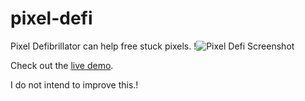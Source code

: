 # pixel-defi
Pixel Defibrillator can help free stuck pixels.
!![Pixel Defi Screenshot](https://user-images.githubusercontent.com/53775955/159672970-b9f60f19-a1d3-4362-994b-3f8ee9b1bef4.png)


Check out the [live demo](https://codeassemblingchicken.github.io/pixel-defi/).

I do not intend to improve this.!

